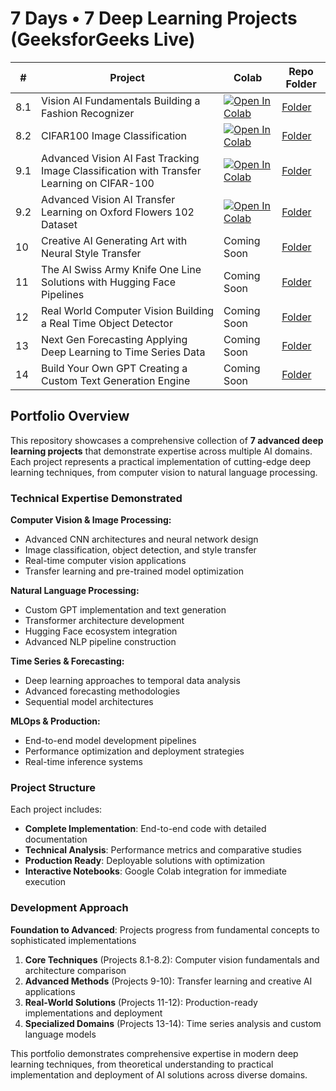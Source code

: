 # 7 Days • 7 Deep Learning Projects (GeeksforGeeks Live)

| # | Project | Colab | Repo Folder |
|---|---------|-------|-------------|
| 8.1 | Vision AI Fundamentals Building a Fashion Recognizer | [![Open In Colab](https://colab.research.google.com/assets/colab-badge.svg)](https://colab.research.google.com/drive/1Ay-ezsZ2u2RN6XEydlVMDFjahI8xfU3r) | [Folder](./08_Vision_AI/) |
| 8.2 | CIFAR100 Image Classification | [![Open In Colab](https://colab.research.google.com/assets/colab-badge.svg)](https://colab.research.google.com/drive/1Mm2FnxcBebyJOF-w-sqMQuwo3BnSFuS6) | [Folder](./08_Vision_AI/) |
| 9.1 | Advanced Vision AI Fast Tracking Image Classification with Transfer Learning on CIFAR-100 | [![Open In Colab](https://colab.research.google.com/assets/colab-badge.svg)](https://colab.research.google.com/drive/15I6RayAoaMRkUI-FSAwKXhMrU6KkV_qR) | [Folder](./09_Advanced_Vision_AI_Fast_Tracking_Image_Classification_with_Transfer_Learning/) |
| 9.2 | Advanced Vision AI Transfer Learning on Oxford Flowers 102 Dataset | [![Open In Colab](https://colab.research.google.com/assets/colab-badge.svg)](https://colab.research.google.com/drive/1UY6ZRykT_CEgXmwZZlGG38bz0vpcXOPA) | [Folder](./09_Advanced_Vision_AI_Fast_Tracking_Image_Classification_with_Transfer_Learning/) |
| 10 | Creative AI Generating Art with Neural Style Transfer | Coming Soon | [Folder](./10_Creative_AI_Generating_Art_with_Neural_Style_Transfer/) |
| 11 | The AI Swiss Army Knife One Line Solutions with Hugging Face Pipelines | Coming Soon | [Folder](./11_The_AI_Swiss_Army_Knife_One_Line_Solutions_with_Hugging_Face_Pipelines/) |
| 12 | Real World Computer Vision Building a Real Time Object Detector | Coming Soon | [Folder](./12_Real_World_Computer_Vision_Building_a_Real_Time_Object_Detector/) |
| 13 | Next Gen Forecasting Applying Deep Learning to Time Series Data | Coming Soon | [Folder](./13_Next_Gen_Forecasting_Applying_Deep_Learning_to_Time_Series_Data/) |
| 14 | Build Your Own GPT Creating a Custom Text Generation Engine | Coming Soon | [Folder](./14_Build_Your_Own_GPT_Creating_a_Custom_Text_Generation_Engine/) |

## Portfolio Overview

This repository showcases a comprehensive collection of **7 advanced deep learning projects** that demonstrate expertise across multiple AI domains. Each project represents a practical implementation of cutting-edge deep learning techniques, from computer vision to natural language processing.

### Technical Expertise Demonstrated

**Computer Vision & Image Processing:**
- Advanced CNN architectures and neural network design
- Image classification, object detection, and style transfer
- Real-time computer vision applications
- Transfer learning and pre-trained model optimization

**Natural Language Processing:**
- Custom GPT implementation and text generation
- Transformer architecture development
- Hugging Face ecosystem integration
- Advanced NLP pipeline construction

**Time Series & Forecasting:**
- Deep learning approaches to temporal data analysis
- Advanced forecasting methodologies
- Sequential model architectures

**MLOps & Production:**
- End-to-end model development pipelines
- Performance optimization and deployment strategies
- Real-time inference systems

### Project Structure

Each project includes:
- **Complete Implementation**: End-to-end code with detailed documentation
- **Technical Analysis**: Performance metrics and comparative studies
- **Production Ready**: Deployable solutions with optimization
- **Interactive Notebooks**: Google Colab integration for immediate execution

### Development Approach

**Foundation to Advanced**: Projects progress from fundamental concepts to sophisticated implementations
1. **Core Techniques** (Projects 8.1-8.2): Computer vision fundamentals and architecture comparison
2. **Advanced Methods** (Projects 9-10): Transfer learning and creative AI applications  
3. **Real-World Solutions** (Projects 11-12): Production-ready implementations and deployment
4. **Specialized Domains** (Projects 13-14): Time series analysis and custom language models

This portfolio demonstrates comprehensive expertise in modern deep learning techniques, from theoretical understanding to practical implementation and deployment of AI solutions across diverse domains.